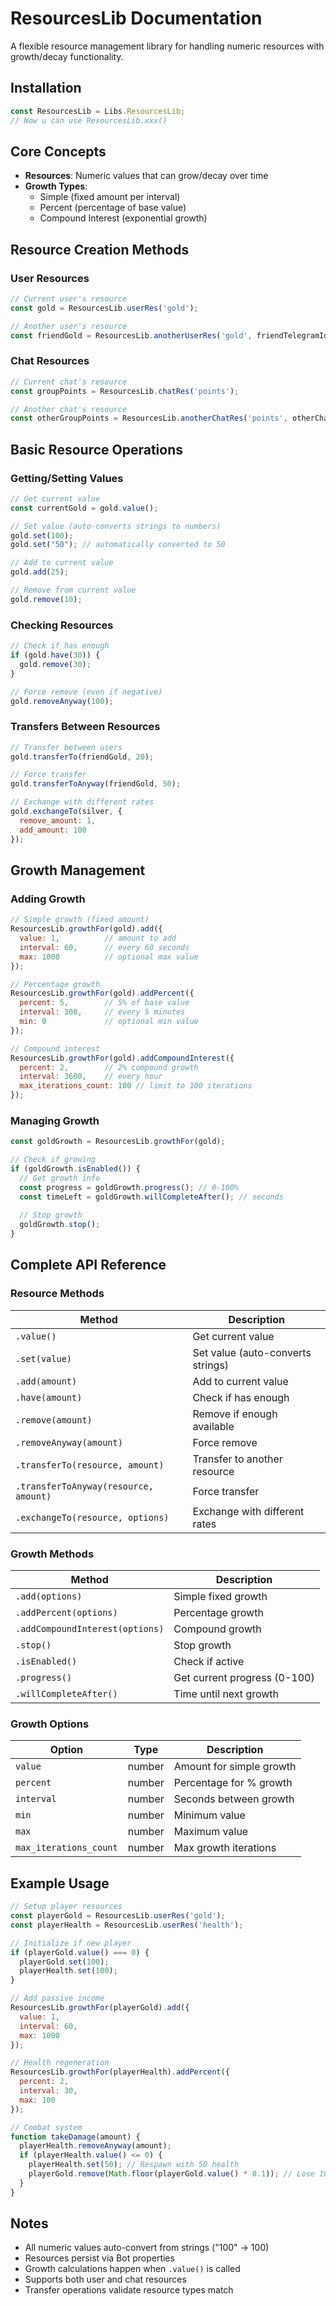 # ResourcesLib Documentation

A flexible resource management library for handling numeric resources with growth/decay functionality.

## Installation

```javascript
const ResourcesLib = Libs.ResourcesLib;
// Now u can use ResourcesLib.xxx()
```

## Core Concepts

- **Resources**: Numeric values that can grow/decay over time
- **Growth Types**:
  - Simple (fixed amount per interval)
  - Percent (percentage of base value)
  - Compound Interest (exponential growth)

## Resource Creation Methods

### User Resources

```javascript
// Current user's resource
const gold = ResourcesLib.userRes('gold');

// Another user's resource
const friendGold = ResourcesLib.anotherUserRes('gold', friendTelegramId);
```

### Chat Resources

```javascript
// Current chat's resource
const groupPoints = ResourcesLib.chatRes('points');

// Another chat's resource
const otherGroupPoints = ResourcesLib.anotherChatRes('points', otherChatId);
```

## Basic Resource Operations

### Getting/Setting Values

```javascript
// Get current value
const currentGold = gold.value();

// Set value (auto-converts strings to numbers)
gold.set(100); 
gold.set("50"); // automatically converted to 50

// Add to current value
gold.add(25);

// Remove from current value
gold.remove(10);
```

### Checking Resources

```javascript
// Check if has enough
if (gold.have(30)) {
  gold.remove(30);
}

// Force remove (even if negative)
gold.removeAnyway(100);
```

### Transfers Between Resources

```javascript
// Transfer between users
gold.transferTo(friendGold, 20);

// Force transfer
gold.transferToAnyway(friendGold, 50);

// Exchange with different rates
gold.exchangeTo(silver, {
  remove_amount: 1,
  add_amount: 100
});
```

## Growth Management

### Adding Growth

```javascript
// Simple growth (fixed amount)
ResourcesLib.growthFor(gold).add({
  value: 1,          // amount to add
  interval: 60,      // every 60 seconds
  max: 1000          // optional max value
});

// Percentage growth
ResourcesLib.growthFor(gold).addPercent({
  percent: 5,        // 5% of base value
  interval: 300,     // every 5 minutes
  min: 0             // optional min value
});

// Compound interest
ResourcesLib.growthFor(gold).addCompoundInterest({
  percent: 2,        // 2% compound growth
  interval: 3600,    // every hour
  max_iterations_count: 100 // limit to 100 iterations
});
```

### Managing Growth

```javascript
const goldGrowth = ResourcesLib.growthFor(gold);

// Check if growing
if (goldGrowth.isEnabled()) {
  // Get growth info
  const progress = goldGrowth.progress(); // 0-100%
  const timeLeft = goldGrowth.willCompleteAfter(); // seconds
  
  // Stop growth
  goldGrowth.stop();
}
```

## Complete API Reference

### Resource Methods

| Method | Description |
|--------|-------------|
| `.value()` | Get current value |
| `.set(value)` | Set value (auto-converts strings) |
| `.add(amount)` | Add to current value |
| `.have(amount)` | Check if has enough |
| `.remove(amount)` | Remove if enough available |
| `.removeAnyway(amount)` | Force remove |
| `.transferTo(resource, amount)` | Transfer to another resource |
| `.transferToAnyway(resource, amount)` | Force transfer |
| `.exchangeTo(resource, options)` | Exchange with different rates |

### Growth Methods

| Method | Description |
|--------|-------------|
| `.add(options)` | Simple fixed growth |
| `.addPercent(options)` | Percentage growth |
| `.addCompoundInterest(options)` | Compound growth |
| `.stop()` | Stop growth |
| `.isEnabled()` | Check if active |
| `.progress()` | Get current progress (0-100) |
| `.willCompleteAfter()` | Time until next growth |

### Growth Options

| Option | Type | Description |
|--------|------|-------------|
| `value` | number | Amount for simple growth |
| `percent` | number | Percentage for % growth |
| `interval` | number | Seconds between growth |
| `min` | number | Minimum value |
| `max` | number | Maximum value |
| `max_iterations_count` | number | Max growth iterations |

## Example Usage

```javascript
// Setup player resources
const playerGold = ResourcesLib.userRes('gold');
const playerHealth = ResourcesLib.userRes('health');

// Initialize if new player
if (playerGold.value() === 0) {
  playerGold.set(100);
  playerHealth.set(100);
}

// Add passive income
ResourcesLib.growthFor(playerGold).add({
  value: 1,
  interval: 60,
  max: 1000
});

// Health regeneration
ResourcesLib.growthFor(playerHealth).addPercent({
  percent: 2,
  interval: 30,
  max: 100
});

// Combat system
function takeDamage(amount) {
  playerHealth.removeAnyway(amount);
  if (playerHealth.value() <= 0) {
    playerHealth.set(50); // Respawn with 50 health
    playerGold.remove(Math.floor(playerGold.value() * 0.1)); // Lose 10% gold
  }
}
```

## Notes

- All numeric values auto-convert from strings ("100" → 100)
- Resources persist via Bot properties
- Growth calculations happen when `.value()` is called
- Supports both user and chat resources
- Transfer operations validate resource types match


